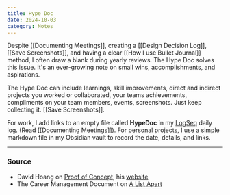```yaml
---
title: Hype Doc
date: 2024-10-03
category: Notes
---
```

Despite [[Documenting Meetings]], creating a [[Design Decision Log]], [[Save Screenshots]], and having a clear [[How I use Bullet Journal]] method, I often draw a blank during yearly reviews. The Hype Doc solves this issue. It's an ever-growing note on small wins, accomplishments, and aspirations.

The Hype Doc can include learnings, skill improvements, direct and indirect projects you worked or collaborated, your teams achievements, compliments on your team members, events, screenshots. Just keep collecting it. [[Save Screenshots]]. 

For work, I add links to an empty file called **HypeDoc** in my [LogSeq](https://logseq.com/) daily log. (Read [[Documenting Meetings]]). For personal projects, I use a simple markdown file in my Obsidian vault to record the date, details, and links.

---
### Source
-  David Hoang on [Proof of Concept](https://www.proofofconcept.pub/p/your-career-hype-doc), his [website](https://www.davidhoang.com/blog/your-career-hype-doc)
- The Career Management Document on [A List Apart](https://alistapart.com/article/the-career-management-document/)